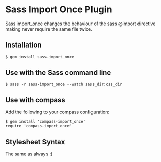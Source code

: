 # Sass Import Once Plugin

Sass import_once changes the behaviour of the sass @import directive making never require the same file twice.

## Installation

    $ gem install sass-import_once

## Use with the Sass command line

    $ sass -r sass-import_once --watch sass_dir:css_dir

## Use with compass

Add the following to your compass configuration:

    $ gem install 'compass-import_once'
    require 'compass-import_once'

## Stylesheet Syntax

The same as always :)